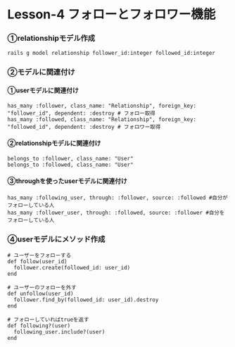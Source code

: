 # Lesson-4 フォローとフォロワー機能

### ①relationshipモデル作成
```
rails g model relationship follower_id:integer followed_id:integer
```
### ②モデルに関連付け
#### ①userモデルに関連付け
```
has_many :follower, class_name: "Relationship", foreign_key: "follower_id", dependent: :destroy # フォロー取得
has_many :followed, class_name: "Relationship", foreign_key: "followed_id", dependent: :destroy # フォロワー取得
```
#### ②relationshipモデルに関連付け
```
belongs_to :follower, class_name: "User"
belongs_to :followed, class_name: "User"
```
#### ③throughを使ったuserモデルに関連付け
```
has_many :following_user, through: :follower, source: :followed #自分がフォローしている人
has_many :follower_user, through: :followed, source: :follower #自分をフォローしている人
```
### ④userモデルにメソッド作成
```
# ユーザーをフォローする
def follow(user_id)
  follower.create(followed_id: user_id)
end

# ユーザーのフォローを外す
def unfollow(user_id)
  follower.find_by(followed_id: user_id).destroy
end

# フォローしていればtrueを返す
def following?(user)
  following_user.include?(user)
end
```